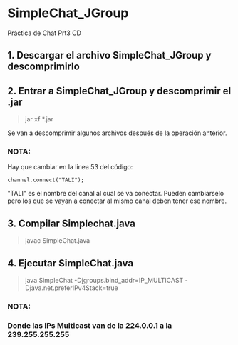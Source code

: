 # SimpleChat_JGroup
Práctica de Chat Prt3 CD

## 1. Descargar el archivo SimpleChat_JGroup y descomprimirlo

## 2. Entrar a SimpleChat_JGroup y descomprimir el .jar

> jar xf *.jar

Se van a descomprimir algunos archivos después de la operación anterior.

### NOTA:
Hay que cambiar en la linea 53 del código:

	channel.connect("TALI");

"TALI" es el nombre del canal al cual se va conectar. Pueden cambiarselo pero los que se vayan a conectar al mismo canal deben tener ese nombre.

## 3. Compilar Simplechat.java

> javac SimpleChat.java

## 4. Ejecutar SimpleChat.java

> java SimpleChat -Djgroups.bind_addr=IP_MULTICAST -Djava.net.preferIPv4Stack=true

### NOTA:

### Donde las IPs Multicast van de la 224.0.0.1 a la 239.255.255.255
